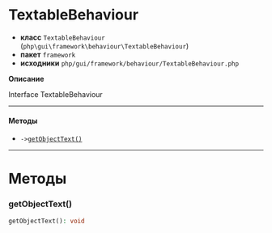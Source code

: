 # TextableBehaviour

- **класс** `TextableBehaviour` (`php\gui\framework\behaviour\TextableBehaviour`)
- **пакет** `framework`
- **исходники** `php/gui/framework/behaviour/TextableBehaviour.php`

**Описание**

Interface TextableBehaviour

---

#### Методы

- `->`[`getObjectText()`](#method-getobjecttext)

---
# Методы

<a name="method-getobjecttext"></a>

### getObjectText()
```php
getObjectText(): void
```